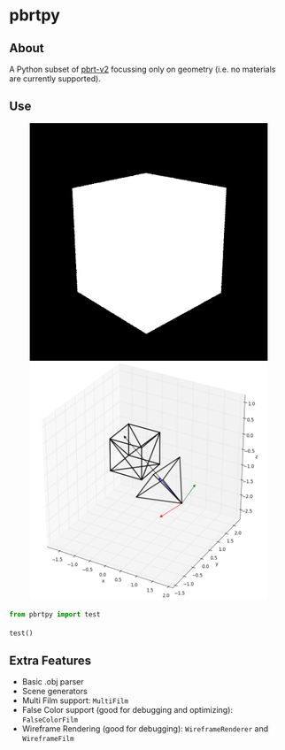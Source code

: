 # pbrtpy

## About
A Python subset of [pbrt-v2](https://github.com/mmp/pbrt-v2) focussing only on geometry (i.e. no materials are currently supported).

## Use
<p align="center">
<img src="res/pbrtpy.png" width="430">
<img src="res/Wireframe Film.png" width="430">
</p>

```python
from pbrtpy import test

test()
```

## Extra Features
* Basic .obj parser
* Scene generators
* Multi Film support: <code>MultiFilm</code>
* False Color support (good for debugging and optimizing): <code>FalseColorFilm</code>
* Wireframe Rendering (good for debugging): <code>WireframeRenderer</code> and <code>WireframeFilm</code>
